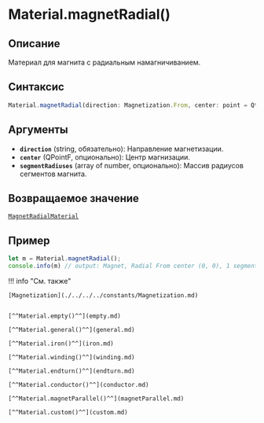 # Material.magnetRadial()

## Описание
Материал для магнита с радиальным намагничиванием.

## Синтаксис
```javascript
Material.magnetRadial(direction: Magnetization.From, center: point = Qt.point(0, 0), segmentRadiuses: array of numbers = []) : MagnetRadialMaterial
``` 

## Аргументы
- **`direction`** (string, обязательно): Направление магнетизации.
- **`center`** (QPointF, опционально): Центр магнизации.
- **`segmentRadiuses`** (array of number, опционально): Массив радиусов сегментов магнита.

## Возвращаемое значение
[`MagnetRadialMaterial`](./../../../types/materials/MagnetRadialMaterial/_index.md)

## Пример
``` javascript linenums="1"
let m = Material.magnetRadial();
console.info(m) // output: Magnet, Radial From center (0, 0), 1 segment(s)
``` 

!!! info "См. также"

    [Magnetization](./../../../constants/Magnetization.md)


    [^^Material.empty()^^](empty.md)

    [^^Material.general()^^](general.md)

    [^^Material.iron()^^](iron.md)

    [^^Material.winding()^^](winding.md)

    [^^Material.endturn()^^](endturn.md)

    [^^Material.conductor()^^](conductor.md)

    [^^Material.magnetParallel()^^](magnetParallel.md)

    [^^Material.custom()^^](custom.md)
